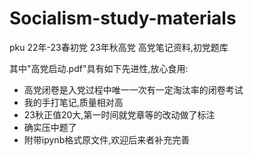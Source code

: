 # Socialism-study-materials
pku 22年-23春初党 23年秋高党 高党笔记资料,初党题库

其中"高党启动.pdf"具有如下先进性,放心食用:
- 高党闭卷是入党过程中唯一一次有一定淘汰率的闭卷考试
- 我的手打笔记,质量相对高
- 23秋正值20大,第一时间就党章等的改动做了标注
- 确实压中题了
- 附带ipynb格式原文件,欢迎后来者补充完善
